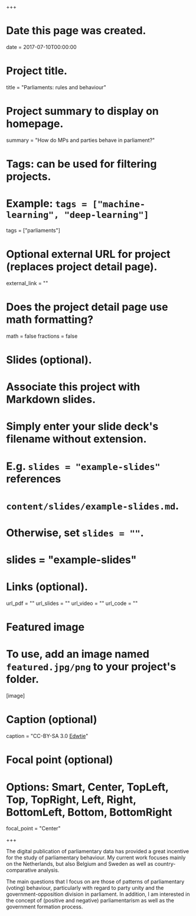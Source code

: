 +++
# Date this page was created.
date = 2017-07-10T00:00:00

# Project title.
title = "Parliaments: rules and behaviour"

# Project summary to display on homepage.
summary = "How do MPs and parties behave in parliament?"

# Tags: can be used for filtering projects.
# Example: `tags = ["machine-learning", "deep-learning"]`
tags = ["parliaments"]

# Optional external URL for project (replaces project detail page).
external_link = ""

# Does the project detail page use math formatting?
math = false
fractions = false

# Slides (optional).
#   Associate this project with Markdown slides.
#   Simply enter your slide deck's filename without extension.
#   E.g. `slides = "example-slides"` references 
#   `content/slides/example-slides.md`.
#   Otherwise, set `slides = ""`.
# slides = "example-slides"

# Links (optional).
url_pdf = ""
url_slides = ""
url_video = ""
url_code = ""

# Featured image
# To use, add an image named `featured.jpg/png` to your project's folder. 
[image]
  # Caption (optional)
  caption = "CC-BY-SA 3.0 [Edwtie](https://commons.wikimedia.org/wiki/User:Edwtie)"
  
  # Focal point (optional)
  # Options: Smart, Center, TopLeft, Top, TopRight, Left, Right, BottomLeft, Bottom, BottomRight
  focal_point = "Center"


+++

The digital publication of parliamentary data has provided a great incentive for the study of parliamentary behaviour. My current work focuses mainly on the Netherlands, but also Belgium and Sweden as well as country-comparative analysis.

The main questions that I focus on are those of patterns of parliamentary (voting) behaviour, particularly with regard to party unity and the government-opposition division in parliament. In addition, I am interested in the concept of (positive and negative) parliamentarism as well as the government formation process.
